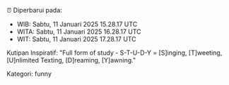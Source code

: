 ⏰ Diperbarui pada:
- WIB: Sabtu, 11 Januari 2025 15.28.17 UTC
- WITA: Sabtu, 11 Januari 2025 16.28.17 UTC
- WIT: Sabtu, 11 Januari 2025 17.28.17 UTC

Kutipan Inspiratif:
"Full form of study - S-T-U-D-Y = [S]inging, [T]weeting, [U]nlimited Texting, [D]reaming, [Y]awning."


Kategori: funny

